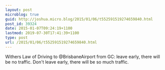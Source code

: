 ```yaml
---
layout: post
microblog: true
guid: http://joshua.micro.blog/2015/01/06/t552591519274659840.html
post_id: 39324
date: 2015-01-07T09:24:19+1100
lastmod: 2019-07-30T17:41:39+1100
type: post
url: /2015/01/06/t552591519274659840.html
---
```

Withers Law of Driving to @BrisbaneAirport from GC: leave early, there will be no traffic. Don't leave early, there will be so much traffic.
